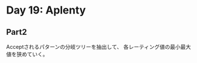 Day 19: Aplenty
=============================

## Part2

Acceptされるパターンの分岐ツリーを抽出して、 各レーティング値の最小最大値を狭めていく。


